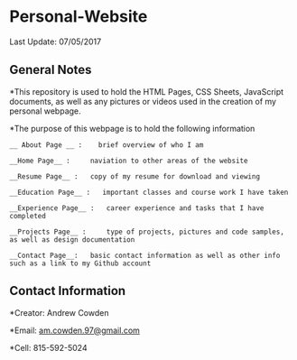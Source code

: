 # Personal-Website

Last Update: 07/05/2017

## General Notes

*This repository is used to hold the HTML Pages, CSS Sheets, JavaScript documents, as well as any pictures or videos used in the creation of my personal webpage.

*The purpose of this webpage is to hold the following information

    __ About Page __ :    brief overview of who I am
    
    __Home Page__ :     naviation to other areas of the website
    
    __Resume Page__ :   copy of my resume for download and viewing
    
    __Education Page__ :   important classes and course work I have taken
    
    __Experience Page__ :   career experience and tasks that I have completed
    
    __Projects Page__ :     type of projects, pictures and code samples, as well as design documentation
    
    __Contact Page__:   basic contact information as well as other info such as a link to my Github account
    

## Contact Information

*Creator: Andrew Cowden

*Email: am.cowden.97@gmail.com

*Cell: 815-592-5024
